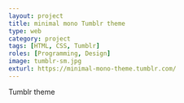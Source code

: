 ```yaml
---
layout: project
title: minimal mono Tumblr theme
type: web
category: project
tags: [HTML, CSS, Tumblr]
roles: [Programming, Design]
image: tumblr-sm.jpg
exturl: https://minimal-mono-theme.tumblr.com/
---
```

Tumblr theme